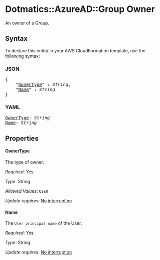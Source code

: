 # Dotmatics::AzureAD::Group Owner

An owner of a Group.

## Syntax

To declare this entity in your AWS CloudFormation template, use the following syntax:

### JSON

<pre>
{
    "<a href="#ownertype" title="OwnerType">OwnerType</a>" : <i>String</i>,
    "<a href="#name" title="Name">Name</a>" : <i>String</i>
}
</pre>

### YAML

<pre>
<a href="#ownertype" title="OwnerType">OwnerType</a>: <i>String</i>
<a href="#name" title="Name">Name</a>: <i>String</i>
</pre>

## Properties

#### OwnerType

The type of owner.

_Required_: Yes

_Type_: String

_Allowed Values_: <code>USER</code>

_Update requires_: [No interruption](https://docs.aws.amazon.com/AWSCloudFormation/latest/UserGuide/using-cfn-updating-stacks-update-behaviors.html#update-no-interrupt)

#### Name

The `User principal name` of the User.

_Required_: Yes

_Type_: String

_Update requires_: [No interruption](https://docs.aws.amazon.com/AWSCloudFormation/latest/UserGuide/using-cfn-updating-stacks-update-behaviors.html#update-no-interrupt)

